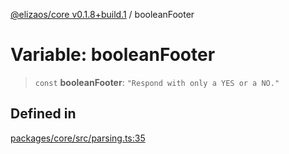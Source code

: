 [@elizaos/core v0.1.8+build.1](../index.md) / booleanFooter

# Variable: booleanFooter

> `const` **booleanFooter**: `"Respond with only a YES or a NO."`

## Defined in

[packages/core/src/parsing.ts:35](https://github.com/Vicolee/riddleculous-ai-agent/blob/main/packages/core/src/parsing.ts#L35)

